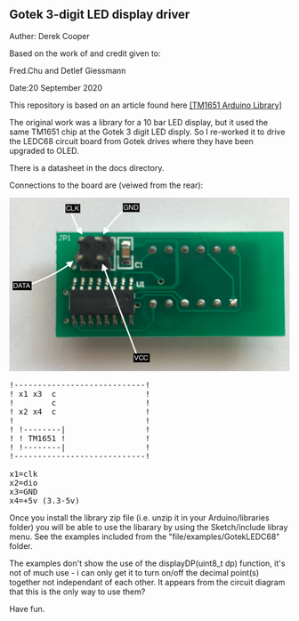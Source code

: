 ##                     Gotek 3-digit LED display driver
  Auther: Derek Cooper
  
  Based on the work of and credit given to:
  
  Fred.Chu and Detlef Giessmann


  Date:20 September 2020


This repository is based on an article found here [[TM1651 Arduino Library]](https://www.instructables.com/id/Arduino-Library-and-Examples-for-TM1651-New-Style-/) 

The original work was a library for a 10 bar LED display, but it used the same TM1651 chip at the Gotek 3 digit LED disply. So I re-worked it to drive the LEDC68 circuit board from Gotek drives where they have been upgraded to OLED.

There is a datasheet in the docs directory.

Connections to the board are (veiwed from the rear):

![LEDC68 Pinout](https://github.com/coopzone-dc/GotekLEDC68/blob/master/docs/LEDC68-pin.png)

<pre>
!----------------------------!
! x1 x3  c                   !
!        c                   !
! x2 x4  c                   !
!                            !
! !--------|                 !
! ! TM1651 !                 !
! !--------|                 !
!----------------------------!

x1=clk
x2=dio
x3=GND
x4=+5v (3.3-5v)
</pre>

Once you install the library zip file (i.e. unzip it in your Arduino/libraries folder) you will be able to use the libarary by using the Sketch/include libray menu. See the examples included from the "file/examples/GotekLEDC68" folder.

The examples don't show the use of the displayDP(uint8_t dp) function, it's not of much use - i can only get it to turn on/off the decimal point(s) together not independant of each other. It appears from the circuit diagram that this is the only way to use them?

Have fun.
